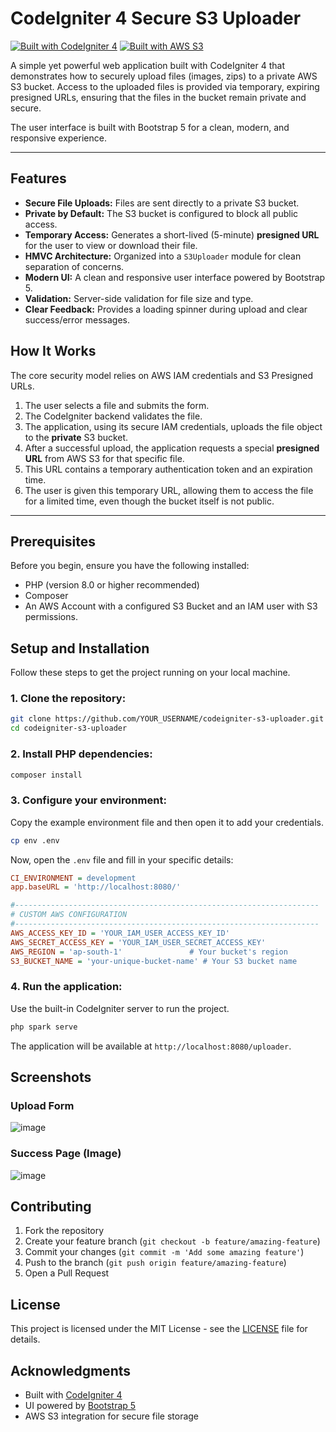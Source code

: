 # CodeIgniter 4 Secure S3 Uploader

[![Built with CodeIgniter 4](https://img.shields.io/badge/Built%20with-CodeIgniter%204-EF4423.svg?style=flat-square&logo=codeigniter)](https://codeigniter.com)
[![Built with AWS S3](https://img.shields.io/badge/Built%20with-AWS%20S3-232F3E.svg?style=flat-square&logo=amazon&s=24)](https://aws.amazon.com/s3/)

A simple yet powerful web application built with CodeIgniter 4 that demonstrates how to securely upload files (images, zips) to a private AWS S3 bucket. Access to the uploaded files is provided via temporary, expiring presigned URLs, ensuring that the files in the bucket remain private and secure.

The user interface is built with Bootstrap 5 for a clean, modern, and responsive experience.

---

## Features

- **Secure File Uploads:** Files are sent directly to a private S3 bucket.
- **Private by Default:** The S3 bucket is configured to block all public access.
- **Temporary Access:** Generates a short-lived (5-minute) **presigned URL** for the user to view or download their file.
- **HMVC Architecture:** Organized into a `S3Uploader` module for clean separation of concerns.
- **Modern UI:** A clean and responsive user interface powered by Bootstrap 5.
- **Validation:** Server-side validation for file size and type.
- **Clear Feedback:** Provides a loading spinner during upload and clear success/error messages.

## How It Works

The core security model relies on AWS IAM credentials and S3 Presigned URLs.

1. The user selects a file and submits the form.
2. The CodeIgniter backend validates the file.
3. The application, using its secure IAM credentials, uploads the file object to the **private** S3 bucket.
4. After a successful upload, the application requests a special **presigned URL** from AWS S3 for that specific file.
5. This URL contains a temporary authentication token and an expiration time.
6. The user is given this temporary URL, allowing them to access the file for a limited time, even though the bucket itself is not public.

---

## Prerequisites

Before you begin, ensure you have the following installed:

- PHP (version 8.0 or higher recommended)
- Composer
- An AWS Account with a configured S3 Bucket and an IAM user with S3 permissions.

## Setup and Installation

Follow these steps to get the project running on your local machine.

### 1. Clone the repository:

```bash
git clone https://github.com/YOUR_USERNAME/codeigniter-s3-uploader.git
cd codeigniter-s3-uploader
```

### 2. Install PHP dependencies:

```bash
composer install
```

### 3. Configure your environment:

Copy the example environment file and then open it to add your credentials.

```bash
cp env .env
```

Now, open the `.env` file and fill in your specific details:

```ini
CI_ENVIRONMENT = development
app.baseURL = 'http://localhost:8080/'

#--------------------------------------------------------------------
# CUSTOM AWS CONFIGURATION
#--------------------------------------------------------------------
AWS_ACCESS_KEY_ID = 'YOUR_IAM_USER_ACCESS_KEY_ID'
AWS_SECRET_ACCESS_KEY = 'YOUR_IAM_USER_SECRET_ACCESS_KEY'
AWS_REGION = 'ap-south-1'               # Your bucket's region
S3_BUCKET_NAME = 'your-unique-bucket-name' # Your S3 bucket name
```

### 4. Run the application:

Use the built-in CodeIgniter server to run the project.

```bash
php spark serve
```

The application will be available at `http://localhost:8080/uploader`.

## Screenshots

### Upload Form
![image](https://github.com/user-attachments/assets/425745d9-8bd9-419b-b554-d1888b7ad4ba)


### Success Page (Image)
![image](https://github.com/user-attachments/assets/d7ceb9e5-caec-4951-8e72-83668c099aa3)


## Contributing

1. Fork the repository
2. Create your feature branch (`git checkout -b feature/amazing-feature`)
3. Commit your changes (`git commit -m 'Add some amazing feature'`)
4. Push to the branch (`git push origin feature/amazing-feature`)
5. Open a Pull Request

## License

This project is licensed under the MIT License - see the [LICENSE](LICENSE) file for details.

## Acknowledgments

- Built with [CodeIgniter 4](https://codeigniter.com/)
- UI powered by [Bootstrap 5](https://getbootstrap.com/)
- AWS S3 integration for secure file storage
